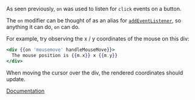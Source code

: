As seen previously, `on` was used to listen for `click` events on a button.

The `on` modifier can be thought of as an alias for [`addEventListener`][mdn-addEventListener], so anything it can do, `on` can do.

For example, try observing the x / y coordinates of the mouse on this div:

```hbs 
<div {{on 'mousemove' handleMouseMove}}>
  The mouse position is {{m.x}} x {{m.y}}
</div>
```

When moving the cursor over the div, the rendered coordinates should update.


[Documentation][docs]

[docs]: https://api.emberjs.com/ember/4.11/classes/Ember.Templates.helpers/methods/on?anchor=on
[mdn-addEventListener]: https://developer.mozilla.org/en-US/docs/Web/API/EventTarget/addEventListener
